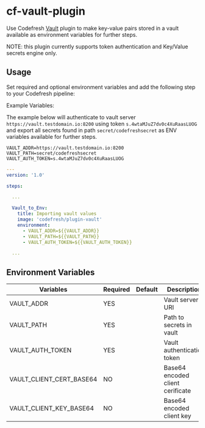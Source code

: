 # cf-vault-plugin

Use Codefresh [Vault](https://www.vaultproject.io) plugin to make key-value pairs stored in a vault available as environment variables for further steps.

NOTE: this plugin currently supports token authentication and Key/Value secrets engine only.


## Usage

Set required and optional environment variables and add the following step to your Codefresh pipeline:

Example Variables:

The example below will authenticate to vault server `https://vault.testdomain.io:8200` using token `s.4wtaMJuZ7dv0c4XuRaasLUOG` and export all secrets found in path `secret/codefreshsecret` as ENV variables available for further steps.

```text
VAULT_ADDR=https://vault.testdomain.io:8200
VAULT_PATH=secret/codefreshsecret
VAULT_AUTH_TOKEN=s.4wtaMJuZ7dv0c4XuRaasLUOG
```


```yaml
---
version: '1.0'

steps:

  ...

  Vault_to_Env:
    title: Importing vault values
    image: 'codefresh/plugin-vault'
    environment:
      - VAULT_ADDR=${{VAULT_ADDR}}
      - VAULT_PATH=${{VAULT_PATH}}
      - VAULT_AUTH_TOKEN=${{VAULT_AUTH_TOKEN}}

  ...

```

## Environment Variables

| Variables      | Required | Default | Description                                                                             |
|----------------|----------|---------|-----------------------------------------------------------------------------------------|
| VAULT_ADDR     | YES      |         | Vault server URI                                                                         |
| VAULT_PATH   | YES      |         | Path to secrets in vault                                                                       |
| VAULT_AUTH_TOKEN   | YES      |         | Vault authentication token                            |
| VAULT_CLIENT_CERT_BASE64      | NO       |         | Base64 encoded client cerificate                                                             |
| VAULT_CLIENT_KEY_BASE64  | NO       |         | Base64 encoded client key                                                          
